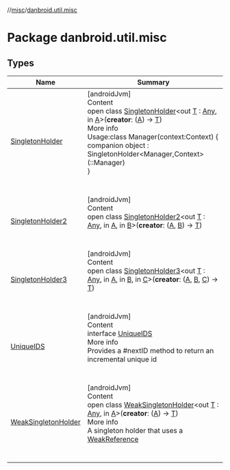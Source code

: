 //[misc](../../index.md)/[danbroid.util.misc](index.md)



# Package danbroid.util.misc  


## Types  
  
|  Name |  Summary | 
|---|---|
| <a name="danbroid.util.misc/SingletonHolder///PointingToDeclaration/"></a>[SingletonHolder](-singleton-holder/index.md)| <a name="danbroid.util.misc/SingletonHolder///PointingToDeclaration/"></a>[androidJvm]  <br>Content  <br>open class [SingletonHolder](-singleton-holder/index.md)<out [T](-singleton-holder/index.md) : [Any](https://kotlinlang.org/api/latest/jvm/stdlib/kotlin/-any/index.html), in [A](-singleton-holder/index.md)>(**creator**: ([A](-singleton-holder/index.md)) -> [T](-singleton-holder/index.md))  <br>More info  <br>Usage:class Manager(context:Context) {  <br>companion object : SingletonHolder<Manager,Context>(::Manager)  <br>}  <br><br><br>|
| <a name="danbroid.util.misc/SingletonHolder2///PointingToDeclaration/"></a>[SingletonHolder2](-singleton-holder2/index.md)| <a name="danbroid.util.misc/SingletonHolder2///PointingToDeclaration/"></a>[androidJvm]  <br>Content  <br>open class [SingletonHolder2](-singleton-holder2/index.md)<out [T](-singleton-holder2/index.md) : [Any](https://kotlinlang.org/api/latest/jvm/stdlib/kotlin/-any/index.html), in [A](-singleton-holder2/index.md), in [B](-singleton-holder2/index.md)>(**creator**: ([A](-singleton-holder2/index.md), [B](-singleton-holder2/index.md)) -> [T](-singleton-holder2/index.md))  <br><br><br>|
| <a name="danbroid.util.misc/SingletonHolder3///PointingToDeclaration/"></a>[SingletonHolder3](-singleton-holder3/index.md)| <a name="danbroid.util.misc/SingletonHolder3///PointingToDeclaration/"></a>[androidJvm]  <br>Content  <br>open class [SingletonHolder3](-singleton-holder3/index.md)<out [T](-singleton-holder3/index.md) : [Any](https://kotlinlang.org/api/latest/jvm/stdlib/kotlin/-any/index.html), in [A](-singleton-holder3/index.md), in [B](-singleton-holder3/index.md), in [C](-singleton-holder3/index.md)>(**creator**: ([A](-singleton-holder3/index.md), [B](-singleton-holder3/index.md), [C](-singleton-holder3/index.md)) -> [T](-singleton-holder3/index.md))  <br><br><br>|
| <a name="danbroid.util.misc/UniqueIDS///PointingToDeclaration/"></a>[UniqueIDS](-unique-i-d-s/index.md)| <a name="danbroid.util.misc/UniqueIDS///PointingToDeclaration/"></a>[androidJvm]  <br>Content  <br>interface [UniqueIDS](-unique-i-d-s/index.md)  <br>More info  <br>Provides a #nextID method to return an incremental unique id  <br><br><br>|
| <a name="danbroid.util.misc/WeakSingletonHolder///PointingToDeclaration/"></a>[WeakSingletonHolder](-weak-singleton-holder/index.md)| <a name="danbroid.util.misc/WeakSingletonHolder///PointingToDeclaration/"></a>[androidJvm]  <br>Content  <br>open class [WeakSingletonHolder](-weak-singleton-holder/index.md)<out [T](-weak-singleton-holder/index.md) : [Any](https://kotlinlang.org/api/latest/jvm/stdlib/kotlin/-any/index.html), in [A](-weak-singleton-holder/index.md)>(**creator**: ([A](-weak-singleton-holder/index.md)) -> [T](-weak-singleton-holder/index.md))  <br>More info  <br>A singleton holder that uses a [WeakReference](https://developer.android.com/reference/kotlin/java/lang/ref/WeakReference.html)  <br><br><br>|

